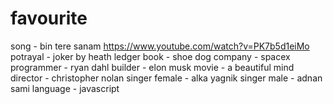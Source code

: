 # favourite

song - bin tere sanam https://www.youtube.com/watch?v=PK7b5d1eiMo
potrayal - joker by heath ledger
book - shoe dog
company - spacex
programmer - ryan dahl
builder - elon musk
movie - a beautiful mind
director - christopher nolan
singer female - alka yagnik
singer male - adnan sami
language - javascript
